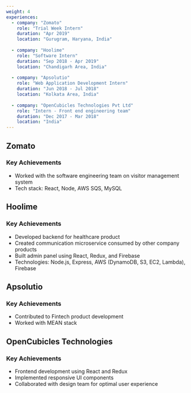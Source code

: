 ```yaml
---
weight: 4
experiences:
  - company: "Zomato"
    role: "Trial Week Intern"
    duration: "Apr 2019"
    location: "Gurugram, Haryana, India"
    
  - company: "Hoolime"
    role: "Software Intern"
    duration: "Sep 2018 - Apr 2019"
    location: "Chandigarh Area, India"
    
  - company: "Apsolutio"
    role: "Web Application Development Intern"
    duration: "Jun 2018 - Jul 2018"
    location: "Kolkata Area, India"
    
  - company: "OpenCubicles Technologies Pvt Ltd"
    role: "Intern - Front end engineering team"
    duration: "Dec 2017 - Mar 2018"
    location: "India"
---
```


## Zomato
### Key Achievements
- Worked with the software engineering team on visitor management system
- Tech stack: React, Node, AWS SQS, MySQL

## Hoolime
### Key Achievements
- Developed backend for healthcare product
- Created communication microservice consumed by other company products
- Built admin panel using React, Redux, and Firebase
- Technologies: Node.js, Express, AWS (DynamoDB, S3, EC2, Lambda), Firebase

## Apsolutio
### Key Achievements
- Contributed to Fintech product development
- Worked with MEAN stack

## OpenCubicles Technologies
### Key Achievements
- Frontend development using React and Redux
- Implemented responsive UI components
- Collaborated with design team for optimal user experience 